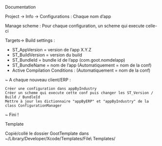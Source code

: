 
Documentation

Project -> Info -> Configurations :
Chaque nom d’app

Manage scheme :
Pour chaque configuration, un scheme qui execute celle-ci

Targets-> Build settings :
- ST_AppVersion = version de l’app X.Y.Z
- ST_BuildVersion = version du build
- ST_BundleId = bundle id de l’app (com.goot.nomdelapp)
- ST_BundleName = nom de l’app (Automatiquement = nom de la conf)
- Active Compilation Conditions : (Automatiquement = nom de la conf)


~ A chaque nouveau client/ERP : 

    Créer une configuration dans appByIndustry
    Créer un scheme qui execute cette conf puis changer les ST_Version / Build / BundleId
    Mettre à jour les dictionnaire "appByERP" et "appByIndustry" de la class ConfigurationManager

~ Fini !




Template

Copié/collé le dossier GootTemplate dans ~/Library/Developer/Xcode/Templates/File\ Templates/
